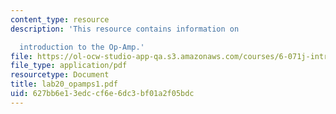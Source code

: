 ```yaml
---
content_type: resource
description: 'This resource contains information on

  introduction to the Op-Amp.'
file: https://ol-ocw-studio-app-qa.s3.amazonaws.com/courses/6-071j-introduction-to-electronics-signals-and-measurement-spring-2006/627bb6e13edccf6e6dc3bf01a2f05bdc_lab20_opamps1.pdf
file_type: application/pdf
resourcetype: Document
title: lab20_opamps1.pdf
uid: 627bb6e1-3edc-cf6e-6dc3-bf01a2f05bdc
---
```

